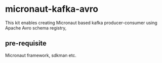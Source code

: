 # micronaut-kafka-avro
This kit enables creating Micronaut based kafka producer-consumer using Apache Avro schema registry,


## pre-requisite
Micronaut framework, sdkman etc.


